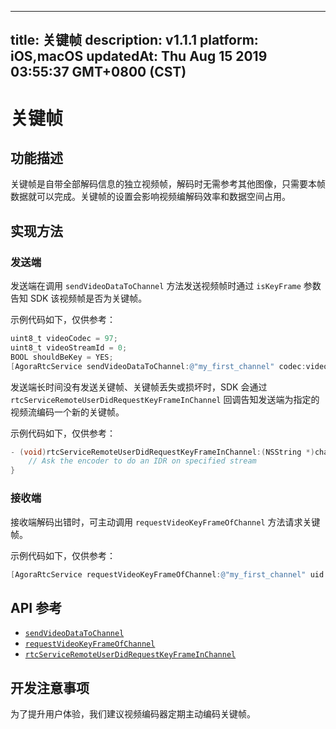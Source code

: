 
---
title: 关键帧
description: v1.1.1
platform: iOS,macOS
updatedAt: Thu Aug 15 2019 03:55:37 GMT+0800 (CST)
---
# 关键帧
## 功能描述
关键帧是自带全部解码信息的独立视频帧，解码时无需参考其他图像，只需要本帧数据就可以完成。关键帧的设置会影响视频编解码效率和数据空间占用。

## 实现方法
### 发送端

发送端在调用 `sendVideoDataToChannel` 方法发送视频帧时通过 `isKeyFrame` 参数告知 SDK 该视频帧是否为关键帧。

示例代码如下，仅供参考：
~~~objective-c
uint8_t videoCodec = 97;
uint8_t videoStreamId = 0;
BOOL shouldBeKey = YES;
[AgoraRtcService sendVideoDataToChannel:@"my_first_channel" codec:videoCodec streamId:videoStreamId isKeyFrame:shouldBeKey videoData:videoData];
~~~

发送端长时间没有发送关键帧、关键帧丢失或损坏时，SDK 会通过 `rtcServiceRemoteUserDidRequestKeyFrameInChannel` 回调告知发送端为指定的视频流编码一个新的关键帧。

示例代码如下，仅供参考：
~~~objective-c
- (void)rtcServiceRemoteUserDidRequestKeyFrameInChannel:(NSString *)channelName uid:(uint32_t)uid streamId:(uint8_t)streamId {
    // Ask the encoder to do an IDR on specified stream
}
~~~

### 接收端

接收端解码出错时，可主动调用 `requestVideoKeyFrameOfChannel` 方法请求关键帧。

示例代码如下，仅供参考：

~~~objective-c
[AgoraRtcService requestVideoKeyFrameOfChannel:@"my_first_channel" uid:remoteUid streamId:0];
~~~

## API 参考
- [`sendVideoDataToChannel`](https://docs.agora.io/cn/RTSA/API%20Reference/rtsa_oc/Classes/AgoraRtcService.html#//api/name/sendVideoDataToChannel:codec:streamId:isKeyFrame:videoData:)
- [`requestVideoKeyFrameOfChannel`](https://docs.agora.io/cn/RTSA/API%20Reference/rtsa_oc/Classes/AgoraRtcService.html#//api/name/requestVideoKeyFrameOfChannel:uid:streamId:)
- [`rtcServiceRemoteUserDidRequestKeyFrameInChannel`](https://docs.agora.io/cn/RTSA/API%20Reference/rtsa_oc/Protocols/AgoraRtcServiceEvents.html#//api/name/rtcServiceRemoteUserDidRequestKeyFrameInChannel:uid:streamId:)

## 开发注意事项
为了提升用户体验，我们建议视频编码器定期主动编码关键帧。

